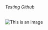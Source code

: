 ###### Testing Github
![This is an image](https://camo.githubusercontent.com/bee821df0bbdca9035a98342071b17f392aa9dc740cca03f8d0bb10a796c23c7/68747470733a2f2f6d656469612e67697068792e636f6d2f6d656469612f333439714b6e6f4942484b31692f67697068792e6769663f6369643d656366303565343773797778616a6272307a3133737867336f7674636a326632696463617733716d7935657430386b32267269643d67697068792e6769662663743d67)